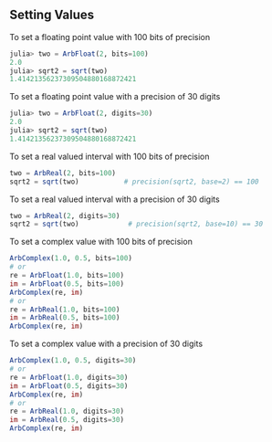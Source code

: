 ## Setting Values

To set a floating point value with 100 bits of precision
```julia
julia> two = ArbFloat(2, bits=100)
2.0
julia> sqrt2 = sqrt(two)
1.41421356237309504880168872421
```

To set a floating point value with a precision of 30 digits
```julia
julia> two = ArbFloat(2, digits=30)
2.0
julia> sqrt2 = sqrt(two)
1.41421356237309504880168872421
```

To set a real valued interval with 100 bits of precision
```julia
two = ArbReal(2, bits=100)
sqrt2 = sqrt(two)           # precision(sqrt2, base=2) == 100
```

To set a real valued interval with a precision of 30 digits
```julia
two = ArbReal(2, digits=30)
sqrt2 = sqrt(two)            # precision(sqrt2, base=10) == 30
```

To set a complex value with 100 bits of precision
```julia
ArbComplex(1.0, 0.5, bits=100)
# or
re = ArbFloat(1.0, bits=100)
im = ArbFloat(0.5, bits=100)
ArbComplex(re, im)
# or
re = ArbReal(1.0, bits=100)
im = ArbReal(0.5, bits=100)
ArbComplex(re, im)
```

To set a complex value with a precision of 30 digits
```julia
ArbComplex(1.0, 0.5, digits=30)
# or
re = ArbFloat(1.0, digits=30)
im = ArbFloat(0.5, digits=30)
ArbComplex(re, im)
# or
re = ArbReal(1.0, digits=30)
im = ArbReal(0.5, digits=30)
ArbComplex(re, im)
```

